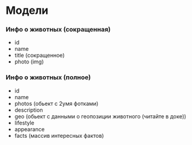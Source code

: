 # Модели

### Инфо о животных (сокращенная)
* id
* name
* title (сокращенное)
* photo (img)

 ### Инфо о животных (полное)
* id
* name
* photos (обьект с 2умя фотками)
* description
* geo (обьект с данными о геопозиции животного (читайте в доке))
* lifestyle
* appearance
* facts (массив интересных фактов)
